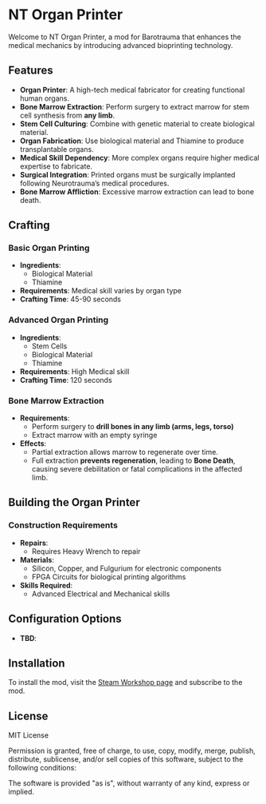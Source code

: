 # NT Organ Printer

Welcome to NT Organ Printer, a mod for Barotrauma that enhances the medical mechanics by introducing advanced bioprinting technology.

## Features

- **Organ Printer**: A high-tech medical fabricator for creating functional human organs.
- **Bone Marrow Extraction**: Perform surgery to extract marrow for stem cell synthesis from **any limb**.
- **Stem Cell Culturing**: Combine with genetic material to create biological material.
- **Organ Fabrication**: Use biological material and Thiamine to produce transplantable organs.
- **Medical Skill Dependency**: More complex organs require higher medical expertise to fabricate.
- **Surgical Integration**: Printed organs must be surgically implanted following Neurotrauma’s medical procedures.
- **Bone Marrow Affliction**: Excessive marrow extraction can lead to bone death.

## Crafting

### Basic Organ Printing

- **Ingredients**:
  - Biological Material
  - Thiamine
- **Requirements**: Medical skill varies by organ type
- **Crafting Time**: 45-90 seconds

### Advanced Organ Printing

- **Ingredients**:
  - Stem Cells
  - Biological Material
  - Thiamine
- **Requirements**: High Medical skill
- **Crafting Time**: 120 seconds

### Bone Marrow Extraction

- **Requirements**:
  - Perform surgery to **drill bones in any limb (arms, legs, torso)**
  - Extract marrow with an empty syringe
- **Effects**:
  - Partial extraction allows marrow to regenerate over time.
  - Full extraction **prevents regeneration**, leading to **Bone Death**, causing severe debilitation or fatal complications in the affected limb.

## Building the Organ Printer

### Construction Requirements

- **Repairs**:
  - Requires Heavy Wrench to repair
- **Materials**:
  - Silicon, Copper, and Fulgurium for electronic components
  - FPGA Circuits for biological printing algorithms
- **Skills Required**:
  - Advanced Electrical and Mechanical skills

## Configuration Options

- **TBD**:

## Installation

To install the mod, visit the [Steam Workshop page](https://steamcommunity.com/sharedfiles/filedetails/?id=3427699694) and subscribe to the mod.

## License

MIT License

Permission is granted, free of charge, to use, copy, modify, merge, publish, distribute, sublicense, and/or sell copies of this software, subject to the following conditions:

The software is provided "as is", without warranty of any kind, express or implied.

